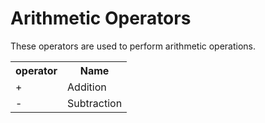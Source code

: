 # Arithmetic Operators

These operators are used to perform arithmetic operations.

<table>
  <tr>
    <th>operator</th>
    <th>Name</th>
  </tr>
  <tr>
    <td>+</td>
    <td>Addition</td>
  </tr>
  <tr>
    <td>-</td>
    <td>Subtraction</td>
  </tr>
</table>
